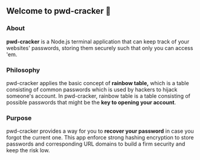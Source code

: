 ## Welcome to pwd-cracker 👋
### About
**pwd-cracker** is a Node.js terminal application that can keep track of your websites' passwords, storing them securely such that only you can access 'em.


### Philosophy
pwd-cracker applies the basic concept of **rainbow table,** which is a table consisting of common passwords which is used by hackers to hijack someone's account. In pwd-cracker, rainbow table is a table consisting of possible passwords that might be the **key to opening your account**.

### Purpose
pwd-cracker provides a way for you to **recover your password** in case you forgot the current one. This app enforce strong hashing encryption to store passwords and corresponding URL domains to build a firm security and keep the risk low.
